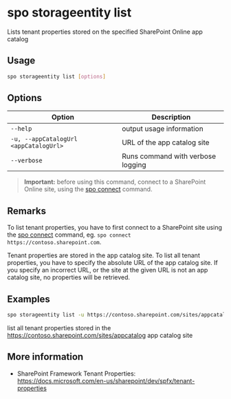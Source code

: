 # spo storageentity list

Lists tenant properties stored on the specified SharePoint Online app catalog

## Usage

```sh
spo storageentity list [options]
```

## Options

Option|Description
------|-----------
`--help`|output usage information
`-u, --appCatalogUrl <appCatalogUrl>`|URL of the app catalog site
`--verbose`|Runs command with verbose logging

> **Important:** before using this command, connect to a SharePoint Online site, using the [spo connect](connect.md) command.

## Remarks

To list tenant properties, you have to first connect to a SharePoint site using the
[spo connect](connect.md) command, eg. `spo connect https://contoso.sharepoint.com`.

Tenant properties are stored in the app catalog site. To list all tenant properties, you have to specify the absolute URL of the app catalog site. If you specify an incorrect URL, or the site at the given URL is not an app catalog site, no properties will be retrieved.

## Examples

```sh
spo storageentity list -u https://contoso.sharepoint.com/sites/appcatalog
```

list all tenant properties stored in the https://contoso.sharepoint.com/sites/appcatalog app catalog site

## More information

- SharePoint Framework Tenant Properties: https://docs.microsoft.com/en-us/sharepoint/dev/spfx/tenant-properties